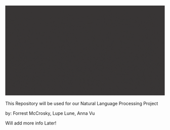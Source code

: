 ![image](https://github.com/lupeluna/README_FILES/blob/main/NLP%20Project%20Predicting%20READMEs-3.gif)

This Repository will be used for our Natural Language Processing Project

by: Forrest McCrosky, Lupe Lune, Anna Vu

Will add more info Later!